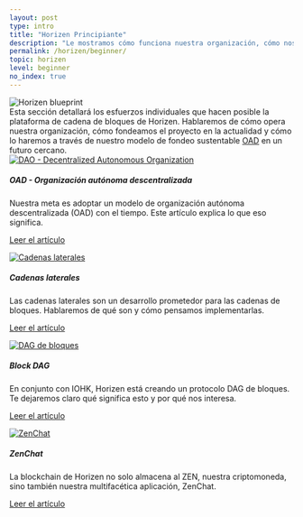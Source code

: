 ```yaml
---
layout: post
type: intro
title: "Horizen Principiante"
description: "Le mostramos cómo funciona nuestra organización, cómo nos financiamos y qué desafíos de ingeniería enfrentamos."
permalink: /horizen/beginner/
topic: horizen
level: beginner
no_index: true
---
```


<div class="row mb-3">
    <div class="col-md-3">
        <img src="/assets/img/icons/topics/horizen-bp.svg" alt="Horizen blueprint" class="lead-icon"/>
    </div>
    <div class="col-md-9 lead">
        Esta sección detallará los esfuerzos individuales que hacen posible la plataforma de cadena de bloques de Horizen. Hablaremos de cómo opera nuestra organización, cómo fondeamos el proyecto en la actualidad y cómo lo haremos a través de nuestro modelo de fondeo sustentable <a href="{{ site.baseurl }}{% post_url /horizen/beginner/2026-01-01-dao-decentralized-autonomous-organization %}">OAD</a> en un futuro cercano.
    </div>
</div>


<div class="row mt-5">
    <div class="col-md-3">
        <a href="{{ site.baseurl }}{% post_url /horizen/beginner/2026-01-01-dao-decentralized-autonomous-organization %}">
            <img src="/assets/post_files/horizen/beginner/intro/dao.svg" alt="DAO - Decentralized Autonomous Organization" />
        </a>
    </div>
    <div class="col-md-9">
        <h5 class="intro-article-title">OAD - Organización autónoma descentralizada</h5>
        <p class="mb-1">
            Nuestra meta es adoptar un modelo de organización autónoma descentralizada (OAD) con el tiempo. Este artículo explica lo que eso significa.
        </p>
        <p class="mb-0">
            <a class="font-weight-bold" href="{{ site.baseurl }}{% post_url /horizen/beginner/2026-01-01-dao-decentralized-autonomous-organization %}">Leer el artículo</a>
        </p>
    </div>
</div>

<div class="row mt-5">
    <div class="col-md-3">
        <a href="{{ site.baseurl }}{% post_url /horizen/beginner/2026-01-03-sidechains %}">
            <img src="/assets/post_files/horizen/beginner/intro/sidechains.svg" alt="Cadenas laterales" />
        </a>
    </div>
    <div class="col-md-9">
        <h5 class="intro-article-title">Cadenas laterales</h5>
        <p class="mb-1">
            Las cadenas laterales son un desarrollo prometedor para las cadenas de bloques. Hablaremos de qué son y cómo pensamos implementarlas.
        </p>
        <p class="mb-0">
            <a class="font-weight-bold" href="{{ site.baseurl }}{% post_url /horizen/beginner/2026-01-03-sidechains %}">Leer el artículo</a>
        </p>
    </div>
</div>

<div class="row mt-5">
    <div class="col-md-3">
        <a href="{{ site.baseurl }}{% post_url /horizen/beginner/2026-01-02-block-dag %}">
            <img src="/assets/post_files/horizen/beginner/intro/dag.svg" alt="DAG de bloques" />
        </a>
    </div>
    <div class="col-md-9">
        <h5 class="intro-article-title">Block DAG</h5>
        <p class="mb-1">
            En conjunto con IOHK, Horizen está creando un protocolo DAG de bloques. Te dejaremos claro qué significa esto y por qué nos interesa.
        </p>
        <p class="mb-0">
            <a class="font-weight-bold" href="{{ site.baseurl }}{% post_url /horizen/beginner/2026-01-02-block-dag %}">Leer el artículo</a>
        </p>
    </div>
</div>

<div class="row mt-5">
    <div class="col-md-3">
        <a href="{{ site.baseurl }}{% post_url /horizen/beginner/2026-01-04-zenchat %}">
            <img src="/assets/post_files/horizen/beginner/intro/zenchat.svg" alt="ZenChat" />
        </a>
    </div>
    <div class="col-md-9">
        <h5 class="intro-article-title">ZenChat</h5>
        <p class="mb-1">
            La blockchain de Horizen no solo almacena al ZEN, nuestra criptomoneda, sino también nuestra multifacética aplicación, ZenChat.
        </p>
        <p class="mb-0">
            <a class="font-weight-bold" href="{{ site.baseurl }}{% post_url /horizen/beginner/2026-01-04-zenchat %}">Leer el artículo</a>
        </p>
    </div>
</div>
